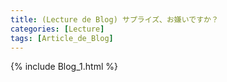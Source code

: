 ```yaml
---
title: (Lecture de Blog) サプライズ、お嫌いですか？
categories: [Lecture]
tags: [Article_de_Blog]
---
```

{% include Blog_1.html %}